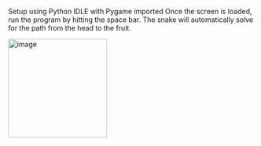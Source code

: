 Setup using Python IDLE with Pygame imported
Once the screen is loaded, run the program by hitting the space bar.
The snake will automatically solve for the path from the head to the fruit.

<img width="201" alt="image" src="https://user-images.githubusercontent.com/59645751/125553766-6ed482ab-a519-4105-9cd1-c87026f557e1.png">

